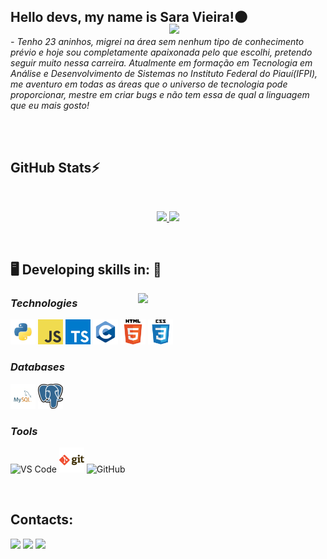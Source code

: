 ## Hello devs, my name is Sara Vieira!🌑
<img align="right" width="250px" style="margin-top:-20px" src="https://github.com/thedevsara/thedevsara/assets/142101366/a74fd5df-22c9-42b7-b838-5b4daa2666be">


*- Tenho 23 aninhos, migrei na área sem nenhum tipo de conhecimento prévio e hoje sou completamente apaixonada pelo que escolhi, pretendo seguir muito nessa carreira. Atualmente em formação em Tecnologia em Análise e Desenvolvimento de Sistemas no Instituto Federal do Piauí(IFPI), me aventuro em todas as áreas que o universo de tecnologia pode proporcionar, mestre em criar bugs e não tem essa de qual a linguagem que eu mais gosto!*

<br>
<br>

## GitHub Stats⚡

<br>
<p align="center">
<a href="https://github.com/thedevsara">
  <img height="180em" src="https://github-readme-stats-eight-theta.vercel.app/api?username=thedevsara&show_icons=true&theme=algolia&include_all_commits=true&count_private=true"/>
  <img height="180em" src="https://github-readme-stats-eight-theta.vercel.app/api/top-langs/?username=thedevsara&layout=compact&langs_count=8&theme=algolia"/>
</a>
</p>
<br>

## 🖥️ Developing skills in: 💪
<img width="300px" align="right" src="https://github.com/thedevsara/thedevsara/assets/142101366/6893df73-7707-4e1d-8767-91ed63b70b4b">

### *Technologies*

<img title="Python" alt="Python" width="40px" src="https://raw.githubusercontent.com/github/explore/master/topics/python/python.png" />  <img title="JavaScript" alt="JavaScript" width="40px" src="https://raw.githubusercontent.com/github/explore/master/topics/javascript/javascript.png" />  <img title="Typescript" alt="Typescript" width="40px" src="https://raw.githubusercontent.com/github/explore/main/topics/typescript/typescript.png"/>  <img title="C" alt="C" width="40px" src="https://raw.githubusercontent.com/github/explore/master/topics/c/c.png" />  <img title="HTML" alt="HTML" width="40px" src="https://raw.githubusercontent.com/github/explore/master/topics/html/html.png" />  <img title="CSS" alt="CSS" width="40px" src="https://raw.githubusercontent.com/github/explore/master/topics/css/css.png" />

### *Databases*

<img title="MySQL" alt="MySQL" width="40px" src="https://raw.githubusercontent.com/github/explore/main/topics/mysql/mysql.png"> <img title="PostgreSQL" alt="PostgreSQL" width="40px" src="https://raw.githubusercontent.com/github/explore/main/topics/postgresql/postgresql.png"> 


### *Tools*

<img title="VS Code" alt="VS Code" width="40px" src="https://img.icons8.com/fluent/48/000000/visual-studio-code-2019.png"> <img title="Git" alt="Git" width="40px" src="https://raw.githubusercontent.com/github/explore/master/topics/git/git.png"> <img title="GitHub" alt="GitHub" width="40px" src="https://github.githubassets.com/images/modules/logos_page/GitHub-Mark.png">

<br>


## Contacts:

<div>
<a href="https://instagram.com/saravieira.dev" target="_blank"><img loading="lazy" src="https://img.shields.io/badge/-Instagram-%23E4405F?style=for-the-badge&logo=instagram&logoColor=white" target="_blank"></a>
<a href = "mailto:saravieira.dev@gmail.com"><img loading="lazy" src="https://img.shields.io/badge/Gmail-D14836?style=for-the-badge&logo=gmail&logoColor=white" target="_blank"></a>
<a href="https://www.linkedin.com/in/sara-vieira-64189b1b3" target="_blank"><img loading="lazy" src="https://img.shields.io/badge/-LinkedIn-%230077B5?style=for-the-badge&logo=linkedin&logoColor=white" target="_blank"></a>   
<div>






